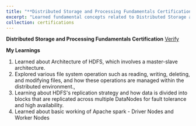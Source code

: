 ```yaml
---
title: "**Distributed Storage and Processing Fundamentals Certification**"
excerpt: "Learned fundamental concepts related to Distributed Storage and Processing "
collection: certifications
---
```


**Distributed Storage and Processing Fundamentals Certification** [Verify](https://learn.trendytech.in/certificates/gkm5t2face)

**My Learnings**
1. Learned about Architecture of HDFS, which involves a master-slave architecture.
2. Explored various file system operation such as reading, writing, deleting, and modifying files, and how these operations are managed within the distributed environment., 
3. Learning about HDFS's replication strategy and how data is divided into blocks that are replicated across multiple DataNodes for fault tolerance and high availability.
4. Learned about basic working of Apache spark - Driver Nodes and Worker Nodes





